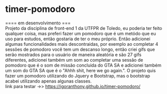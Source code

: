 # timer-pomodoro
==== em desenvolvimento ===
<br>
Projeto da disciplina de front-end 1 da UTFPR de Toledo, eu poderia ter feito qualquer coisa, mas preferi fazer um pomodoro que é um metódo que eu uso para estudos, então gostaria de ter o meu próprio. Então adicionei algumas funcionalidades mais descontraidas, por exemplo ao completar 4 sessões de pomodoro você tem um descanso longo, então criei gifs que serão mostrados para o usuário de maneira aleatória e são 27 gifs diferentes, adicionei também um som ao completar uma sessão de pomodoro que é o som de missão concluida do GTA SA e adicionei também um som do GTA SA que é o "Ahhh shit, here we go again.". O projeto quis fazer um pomodoro utilizando do Jquery e Bootstrap, mas o bootstrap acabei utilizando apenas algunas classes.
<br>
link para testar ->> https://igoranthony.github.io/timer-pomodoro/
